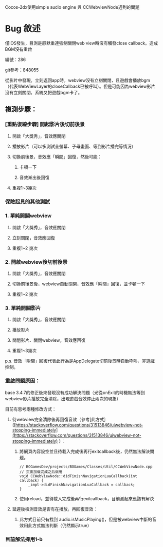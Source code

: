 Cocos-2dx使用simple audio engine 與 CCWebviewNode遇到的問題






# Bug 敘述

僅IOS發生，目測是靜默重連強制關閉web view時沒有觸發close callback。造成BGM沒有重啟

編號：286

git參考：848055

從影片中發現，立刻返回app時，webview沒有立刻關閉，且遊戲會播放bgm（代表WebViewLayer的closeCallback已被呼叫）。但是可能因為webview影片沒有立刻關閉，系統又把遊戲bgm卡了。





## 複測步驟：

### [重點復線步驟] 開起影片後切前後景

1.  開啟「大獎秀」，音效應關閉
    
2.  播放影片（可以多測試全螢幕、子母畫面、等到影片播完等情況）
    
3.  切換前後景，音效應「瞬間」回復，然後可能：
    
    1.  卡頓一下
        
    2.  音效漸出後回復
        
4.  重複1~3幾次
    

### 保險起見的其他測試

### 1. 單純開關webview

1.  開啟「大獎秀」，音效應關閉
    
2.  立刻關閉，音效應回復
    
3.  重複1~2 幾次
    

### 2. 開啟webview後切前後景

1.  開啟「大獎秀」，音效應關閉
    
2.  切換前後景後，webview自動關閉，音效應「瞬間」回復，並卡頓一下
    
3.  重複1~2 幾次
    

### 3. 單純開關影片

1.  開啟「大獎秀」，音效應關閉
    
2.  播放影片
    
3.  關閉影片、關閉webview，音效應回復
    
4.  重複1~3幾次
    

p.s. 音效「瞬間」回復代表此行為是AppDelegate切前後景時自動呼叫，非遊戲控制。

### 重啟問題原因：

base 3.4.7的修正後來發現沒有成功解決問題（光從onExit的時機無法等到webview影片播放完全清除，出現遊戲音效停止兩次的現象）

目前有思考兩種修改方式：

1.  待webview完全清除後再回復音效（參考[此方式]([https://stackoverflow.com/questions/31513846/uiwebview-not-stopping-immediately](https://stackoverflow.com/questions/31513846/uiwebview-not-stopping-immediately) ）：
    
    1.  將網頁內容設空並且待載入完成後再行exitcallback後，仍然無法解決問題。
        
        ```
        /‌/ BOGamesDev/projects/BOGames/Classes/Util/CCWebViewNode.cpp
        // 页面加载完成之后调用
        void CCWebViewNode::didFinishNavigationLuaCallback(int callback) {
            _impl->didFinishNavigationLuaCallback = callback;
        }
        ```
        
    2.  使用reload，並待載入完成後再行exitcallback，目前測起來應該有解決
        
2.  延遲後檢測音效是否有在播放，再回復音效：
    
    1.  此方式目前只有找到 audio.isMusicPlaying()，但是被webview中斷的音效用此方式無法判斷（仍然顯示true）
        

### 目前解法採用1-b